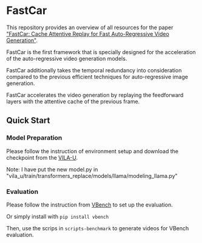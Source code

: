 # FastCar

This repository provides an overview of all resources for the paper ["FastCar: Cache Attentive Replay for
Fast Auto-Regressive Video Generation"]().


FastCar is the first framework that is specially designed for the acceleration of the auto-regressive video generation models.

FastCar additionally takes the temporal redundancy into consideration compared to the previous efficient techniques for auto-regressive image generation.

FastCar accelerates the video generation by replaying the feedforward layers with the attentive cache of the previous frame.


## Quick Start

### Model Preparation
Please follow the instruction of environment setup and download the checkpoint from the [VILA-U](https://github.com/mit-han-lab/vila-u). 

Note: I have put the new model.py in "vila_u/train/transformers_replace/models/llama/modeling_llama.py"

### Evaluation
Please follow the instruction from [VBench](https://github.com/Vchitect/VBench) to set up the evaluation.

Or simply install with `pip install vbench`

Then, use the scrips in `scripts-benchmark` to generate videos for VBench evaluation.



